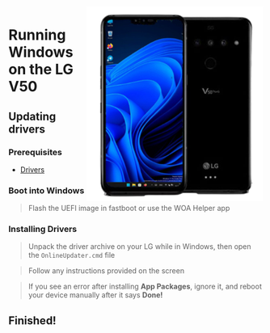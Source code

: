 <img align="right" src="/devices/flashlmdd.png" width="350" alt="Windows 11 Running On To LG V50">

# Running Windows on the LG V50

## Updating drivers

### Prerequisites
- [Drivers](https://github.com/woa-lge/LGE-Drivers/releases/latest)

### Boot into Windows
> Flash the UEFI image in fastboot or use the WOA Helper app

### Installing Drivers
> Unpack the driver archive on your LG while in Windows, then open the `OnlineUpdater.cmd` file

> Follow any instructions provided on the screen

> If you see an error after installing **App Packages**, ignore it, and reboot your device manually after it says **Done!**

## Finished!
